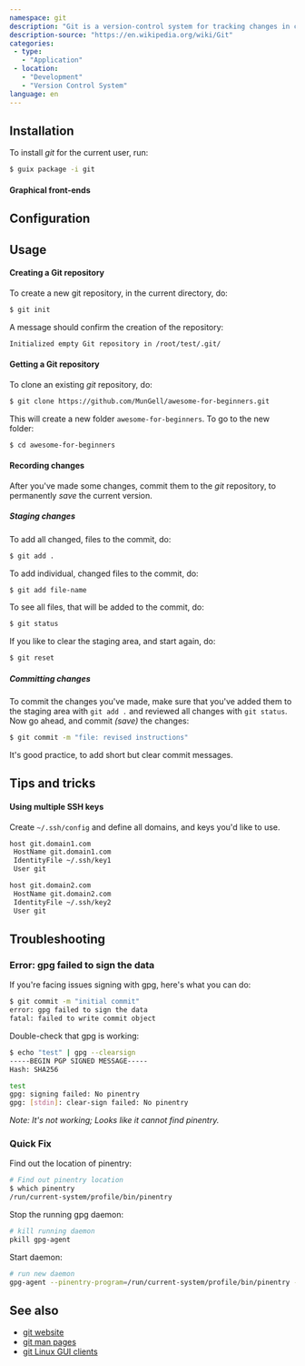 ```yaml
---
namespace: git
description: "Git is a version-control system for tracking changes in computer files and coordinating work on those files among multiple people. It is primarily used for source-code management in software development, but it can be used to keep track of changes in any set of files. As a distributed revision-control system, it is aimed at speed, data integrity, and support for distributed, non-linear workflows."
description-source: "https://en.wikipedia.org/wiki/Git"
categories:
 - type:
   - "Application"
 - location:
   - "Development"
   - "Version Control System"
language: en
---
```


## Installation

To install _git_ for the current user, run:

```bash
$ guix package -i git
```

#### Graphical front-ends

## Configuration

## Usage

#### Creating a Git repository

To create a new git repository, in the current directory, do:

```bash
$ git init
```

A message should confirm the creation of the repository:

```bash
Initialized empty Git repository in /root/test/.git/
```

#### Getting a Git repository

To clone an existing _git_ repository, do:

```bash
$ git clone https://github.com/MunGell/awesome-for-beginners.git
```

This will create a new folder `awesome-for-beginners`. To go to the new folder:

```bash
$ cd awesome-for-beginners
```

#### Recording changes

After you've made some changes, commit them to the _git_ repository, to permanently _save_ the current version.

##### Staging changes

To add all changed, files to the commit, do:

```bash
$ git add .
```

To add individual, changed files to the commit, do:

```bash
$ git add file-name
```

To see all files, that will be added to the commit, do:

```bash
$ git status
```

If you like to clear the staging area, and start again, do:

```bash
$ git reset
```

##### Committing changes

To commit the changes you've made, make sure that you've added them to the staging area with `git add .` and reviewed all changes with `git status`. Now go ahead, and commit _(save)_ the changes:

```bash
$ git commit -m "file: revised instructions"
```

It's good practice, to add short but clear commit messages.

## Tips and tricks

#### Using multiple SSH keys

Create `~/.ssh/config` and define all domains, and keys you'd like to use.


```bash
host git.domain1.com
 HostName git.domain1.com
 IdentityFile ~/.ssh/key1
 User git

host git.domain2.com
 HostName git.domain2.com
 IdentityFile ~/.ssh/key2
 User git
```

## Troubleshooting

### Error: gpg failed to sign the data

If you're facing issues signing with gpg, here's what you can do:

```bash
$ git commit -m "initial commit"
error: gpg failed to sign the data
fatal: failed to write commit object
```

Double-check that gpg is working:

```bash
$ echo "test" | gpg --clearsign
-----BEGIN PGP SIGNED MESSAGE-----
Hash: SHA256

test
gpg: signing failed: No pinentry
gpg: [stdin]: clear-sign failed: No pinentry
```

_Note: It's not working; Looks like it cannot find pinentry._

### Quick Fix

Find out the location of pinentry:

```bash
# Find out pinentry location
$ which pinentry
/run/current-system/profile/bin/pinentry
```

Stop the running gpg daemon:

```bash
# kill running daemon
pkill gpg-agent
```

Start daemon:

```bash
# run new daemon
gpg-agent --pinentry-program=/run/current-system/profile/bin/pinentry --daemon
```

## See also

- [git website](https://git-scm.com/)
- [git man pages](https://jlk.fjfi.cvut.cz/arch/manpages/man/git.1)
- [git Linux GUI clients](https://git-scm.com/download/gui/linux)

